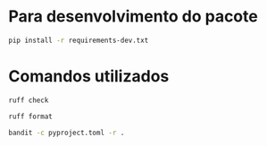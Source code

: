 # Para desenvolvimento do pacote

```bash
pip install -r requirements-dev.txt
```

# Comandos utilizados

```bash
ruff check
```

```bash
ruff format
```

```bash
bandit -c pyproject.toml -r .
```
